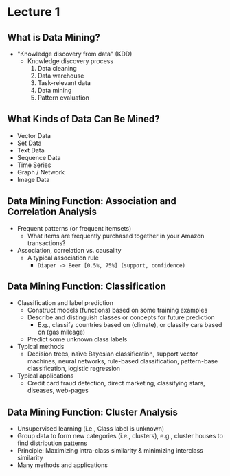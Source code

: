 # Lecture 1
## What is Data Mining?
* "Knowledge discovery from data" (KDD)
  * Knowledge discovery process
    1. Data cleaning
    2. Data warehouse
    3. Task-relevant data
    4. Data mining
    5. Pattern evaluation
## What Kinds of Data Can Be Mined?
* Vector Data
* Set Data
* Text Data
* Sequence Data
* Time Series
* Graph / Network
* Image Data
## Data Mining Function: Association and Correlation Analysis
* Frequent patterns (or frequent itemsets)
  * What items are frequently purchased together in your Amazon transactions?
* Association, correlation vs. causality
  * A typical association rule
    * `Diaper -> Beer [0.5%, 75%] (support, confidence)`
## Data Mining Function: Classification
* Classification and label prediction
  * Construct models (functions) based on some training examples
  * Describe and distinguish classes or concepts for future prediction
    * E.g., classify countries based on (climate), or classify cars based on (gas mileage)
  * Predict some unknown class labels
* Typical methods
  * Decision trees, naïve Bayesian classification, support vector machines, neural networks, rule-based classification, pattern-base classification, logistic regression
* Typical applications
  * Credit card fraud detection, direct marketing, classifying stars, diseases, web-pages
## Data Mining Function: Cluster Analysis
* Unsupervised learning (i.e., Class label is unknown)
* Group data to form new categories (i.e., clusters), e.g., cluster houses to find distribution patterns
* Principle: Maximizing intra-class similarity & minimizing interclass similarity
* Many methods and applications
